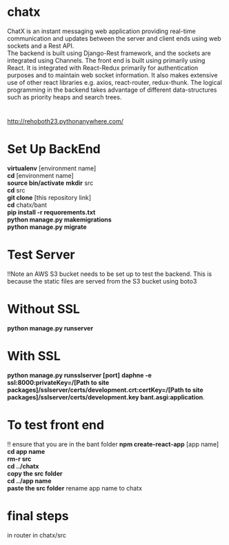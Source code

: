 # chatx
ChatX is an instant messaging web application providing real-time communication and updates between the server and client ends using web sockets and a Rest API.  
The backend is built using Django-Rest framework, and the sockets are integrated using Channels. The front end is built using primarily using React. It is integrated with React-Redux primarily for authentication purposes and to maintain web socket information. It also makes extensive use of other react libraries e.g. axios, react-router, redux-thunk.
The logical programming in the backend takes advantage of different data-structures such as priority heaps and search trees.

#
http://rehoboth23.pythonanywhere.com/
#

# Set Up BackEnd
**virtualenv** [environment name]  
**cd** [environment name]  
**source bin/activate**
**mkdir** src    
**cd** src  
**git clone** [this repository link]  
**cd** chatx/bant   
**pip install  -r requorements.txt**   
**python manage.py makemigrations**  
**python manage.py migrate**   
  

# Test Server
!!Note an AWS S3 bucket needs to be set up to test the backend. This is because the static files are served from the S3 bucket using boto3   
# Without SSL

**python manage.py runserver**

# With SSL
**python manage.py runsslserver [port]**
**daphne -e ssl:8000:privateKey=/[Path to site packages]/sslserver/certs/development.crt:certKey=/[Path to site packages]/sslserver/certs/development.key bant.asgi:application**. 


# To test front end
!! ensure that you are in the bant folder
**npm create-react-app** [app name]  
**cd app name**  
**rm-r src**   
**cd ../chatx**   
**copy the src folder**  
**cd ../app name**  
**paste the src folder** 
rename app name to chatx


# final steps
in router in chatx/src 






